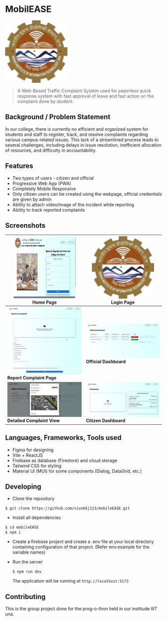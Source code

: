 # MobilEASE

<img src="./public/apple-touch-icon.png" alt="logo" width=200 height=200>


> A Web-Based Traffic Complaint System used for paperless quick response system with fast approval of leave and fast action on the complaint done by student.
## Background / Problem Statement

In our college, there is currently no efficient and organized system for students and staff to register, track, and resolve complaints regarding various campus-related issues. This lack of a streamlined process leads to several challenges, including delays in issue resolution, inefficient allocation of resources, and difficulty in accountability.

## Features

- Two types of users - citizen and official
- Progressive Web App (PWA)
- Completely Mobile Responsive
- Only citizen users can be created using the webpage, official credentials are given by admin
- Ability to attach video/image of the incident while reporting
- Ability to track reported complaints

## Screenshots

| <img src="./public/homepage.jpg"  width=200 height=200> Home Page   | <img src="./public/apple-touch-icon.png" width=200 height=200> **Login Page**    |
| ------------------------------------------------------------------- | -------------------------------------------------------------- |
| ![Screenshot 3](./doc/screenshot-3.jpg) **Report Complaint Page**   | ![Screenshot 4](./doc/screenshot-4.jpg) **Official Dashboard** |
| ![Screenshot 5](./doc/screenshot-5.jpg) **Detailed Complaint View** | ![Screenshot 2](./doc/screenshot-2.jpg) **Citizen Dashboard**  |

## Languages, Frameworks, Tools used

- Figma for designing
- Vite + ReactJS
- Firebase as database (Firestore) and cloud storage
- Tailwind CSS for styling
- Material UI (MUI) for some components (Dialog, DataGrid, etc.)

## Developing

- Clone the repository
```shell
$ git clone https://github.com/vivekkj123/mobileEASE.git
```
- Install all dependencies

```shell
$ cd mobileEASE
$ npm i
```
- Create a firebase project and create a .env file at your local directory containing configuration of that project.
(Refer env.example for the variable names)

- Run the server
    ```shell
    $ npm run dev
    ```

    The application will be running at `http://localhost:5173`

## Contributing

This is the group project done for the prog-o-thon held in our institude IIIT una.

